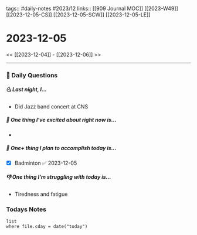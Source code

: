 tags:: #daily-notes #2023/12 
links:: [[909 Journal MOC]] [[2023-W49]] [[2023-12-05-CS]] [[2023-12-05-SCW]] [[2023-12-05-LE]] 
# 2023-12-05

<< [[2023-12-04]] - [[2023-12-06]] >>

---
### 📅 Daily Questions
##### 🌜 Last night, I...
- Did Jazz band concert at CNS

##### 🙌 One thing I've excited about right now is...
- 

##### 🚀 One+ thing I plan to accomplish today is...
- [x] Badminton ✅ 2023-12-05

##### 👎 One thing I'm struggling with today is...
- Tiredness and fatigue

### Todays Notes
```dataview
list 
where file.cday = date("today")
```
